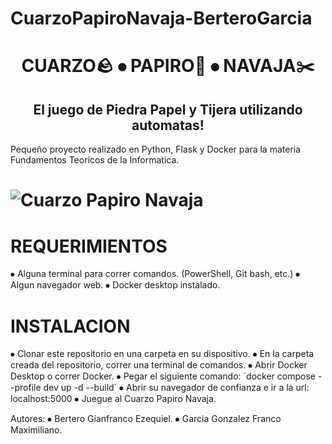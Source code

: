 # CuarzoPapiroNavaja-BerteroGarcia
<h1 align="center">CUARZO🪨 ⦁ PAPIRO📄 ⦁ NAVAJA✂️</h1>
<h2 align="center">El juego de Piedra Papel y Tijera utilizando automatas!</h2>
Pequeño proyecto realizado en Python, Flask y Docker para la materia Fundamentos Teoricos de la Informatica.

![Cuarzo Papiro Navaja]('../static/showmas.webp')
=================================================================================
<h1>REQUERIMIENTOS</h1>
  ⦁ Alguna terminal para correr comandos. (PowerShell, Git bash, etc.)
  ⦁ Algun navegador web.
  ⦁ Docker desktop instalado.

<h1>INSTALACION</h1>
  ⦁ Clonar este repositorio en una carpeta en su dispositivo.
  ⦁ En la carpeta creada del repositorio, correr una terminal de comandos.
  ⦁ Abrir Docker Desktop o correr Docker.
  ⦁ Pegar el siguiente comando: `docker compose --profile dev up -d --build`
  ⦁ Abrir su navegador de confianza e ir a la url: localhost:5000
  ⦁ Juegue al Cuarzo Papiro Navaja.

Autores:
  ⦁ Bertero Gianfranco Ezequiel.
  ⦁ Garcia Gonzalez Franco Maximiliano.
